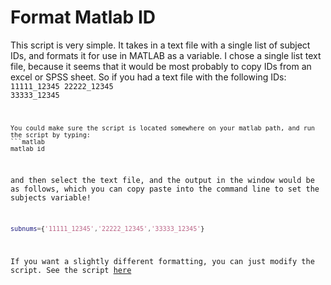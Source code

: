 # Format Matlab ID

This script is very simple.  It takes in a text file with a single list of subject IDs, and formats it for use in MATLAB as a variable.  I chose a single list text file, because it seems that it would be most probably to copy IDs from an excel or SPSS sheet. So if you had a text file with the following IDs:
<code batch>
11111_12345
22222_12345
33333_12345
```
You could make sure the script is located somewhere on your matlab path, and run the script by typing:
```matlab
matlab_id
```
and then select the text file, and the output in the window would be as follows, which you can copy paste into the command line to set the subjects variable!
```matlab
subnums={'11111_12345','22222_12345','33333_12345'}
```
If you want a slightly different formatting, you can just modify the script.  See the script [here](scripts/matlab_ID.m)
